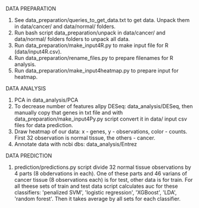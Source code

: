 DATA PREPARATION
1) See data_preparation/queries_to_get_data.txt to get data. Unpack them in data/cancer/ and data/normal/ folders.
2) Run bash script data_preparation/unpack in data/cancer/ and data/normal/ folders folders to unpack all data.
3) Run data_preparation/make_input4R.py to make input file for R (data/input4R.csv).
4) Run data_preparation/rename_files.py to prepare filenames for R analysis.
5) Run data_preparation/make_input4heatmap.py to prepare input for heatmap.

DATA ANALYSIS
1) PCA in data_analysis/PCA
2) To decrease number of features allpy DESeq: data_analysis/DESeq, then manually copy that genes in txt file and with data_preparation/make_input4Py.py script convert it in data/ input csv files for data prediction.
3) Draw heatmap of our data: x - genes, y - observations, color - counts. First 32 observation is normal tissue, the others - cancer.
4) Annotate data with ncbi dbs: data_analysis/Entrez

DATA PREDICTION
1) prediction/predictions.py script divide 32 normal tissue observations by 4 parts (8 obdervations in each). One of these parts and 46 varians of cancer tissue (8 observations each) is for test, other data is for train. For all theese sets of train and test data script calculates auc for these classifiers: 'penalized SVM', 'logistic regression', 'XGBoost', 'LDA', 'random forest'. Then it takes average by all sets for each classifier.

